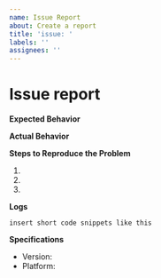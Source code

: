 ```yaml
---
name: Issue Report
about: Create a report
title: 'issue: '
labels: ''
assignees: ''
---
```


# Issue report

**Expected Behavior**


**Actual Behavior**


**Steps to Reproduce the Problem**

  1.
  1.
  1.

**Logs**

```
insert short code snippets like this
```

**Specifications**

  - Version:
  - Platform:
